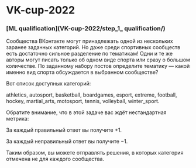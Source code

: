 # VK-cup-2022

### [ML qualification](VK-cup-2022/step_1_ qualification/)

Сообщества ВКонтакте могут принадлежать одной из нескольких заранее заданных категорий. Но даже среди спортивных сообществ есть достаточно сильное разделение по тематикам! Одни и те же авторы могут писать только об одном виде спорта или сразу о большом количестве.
По заданному набору постов определите тематику — какой именно вид спорта обсуждается в выбранном сообществе?

Вот список доступных категорий:

athletics,
autosport,
basketball,
boardgames,
esport,
extreme,
football,
hockey,
martial_arts,
motosport,
tennis,
volleyball,
winter_sport.

Обратите внимание, что в этой задаче вас ждёт нестандартная метрика:

За каждый правильный ответ вы получите +1.

За каждый неправильный ответ вы получите −1.

Таким образом, вы можете отправлять решения, в которых категория отмечена не для каждого сообщества.
